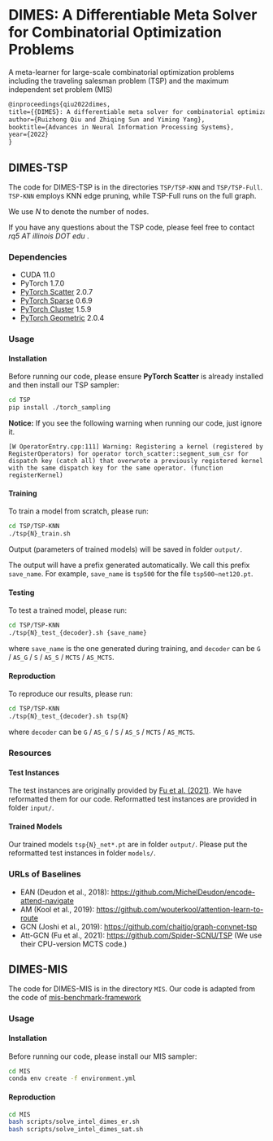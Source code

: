 # DIMES: A Differentiable Meta Solver for Combinatorial Optimization Problems

A meta-learner for large-scale combinatorial optimization problems including the traveling salesman problem (TSP) and the maximum independent set problem (MIS)

```tex
@inproceedings{qiu2022dimes,
title={{DIMES}: A differentiable meta solver for combinatorial optimization problems},
author={Ruizhong Qiu and Zhiqing Sun and Yiming Yang},
booktitle={Advances in Neural Information Processing Systems},
year={2022}
}
```

## DIMES-TSP

The code for DIMES-TSP is in the directories `TSP/TSP-KNN` and `TSP/TSP-Full`. `TSP-KNN` employs KNN edge pruning, while TSP-Full runs on the full graph.

We use $N$ to denote the number of nodes.

If you have any questions about the TSP code, please feel free to contact *rq5 AT illinois DOT edu* .

### Dependencies

- CUDA 11.0
- PyTorch 1.7.0
- [PyTorch Scatter](https://github.com/rusty1s/pytorch_scatter) 2.0.7
- [PyTorch Sparse](https://github.com/rusty1s/pytorch_sparse) 0.6.9
- [PyTorch Cluster](https://github.com/rusty1s/pytorch_cluster) 1.5.9
- [PyTorch Geometric](https://github.com/pyg-team/pytorch_geometric) 2.0.4

### Usage

#### Installation

Before running our code, please ensure **PyTorch Scatter** is already installed and then install our TSP sampler:

```bash
cd TSP
pip install ./torch_sampling
```

**Notice:** If you see the following warning when running our code, just ignore it.

```
[W OperatorEntry.cpp:111] Warning: Registering a kernel (registered by RegisterOperators) for operator torch_scatter::segment_sum_csr for dispatch key (catch all) that overwrote a previously registered kernel with the same dispatch key for the same operator. (function registerKernel)
```

#### Training

To train a model from scratch, please run:

```bash
cd TSP/TSP-KNN
./tsp{N}_train.sh
```

Output (parameters of trained models) will be saved in folder `output/`.

The output will have a prefix generated automatically. We call this prefix `save_name`. For example, `save_name` is `tsp500` for the file `tsp500~net120.pt`.

#### Testing

To test a trained model, please run:

```bash
cd TSP/TSP-KNN
./tsp{N}_test_{decoder}.sh {save_name}
```

where `save_name` is the one generated during training, and `decoder` can be `G` / `AS_G` / `S` / `AS_S` / `MCTS` / `AS_MCTS`.

#### Reproduction

To reproduce our results, please run:

```bash
cd TSP/TSP-KNN
./tsp{N}_test_{decoder}.sh tsp{N}
```
where `decoder` can be `G` / `AS_G` / `S` / `AS_S` / `MCTS` / `AS_MCTS`.

### Resources

#### Test Instances

The test instances are originally provided by [Fu et al. (2021)](https://github.com/Spider-SCNU/TSP). We have reformatted them for our code. Reformatted test instances are provided in folder `input/`.

#### Trained Models

Our trained models `tsp{N}_net*.pt` are in folder `output/`. Please put the reformatted test instances in folder `models/`.

### URLs of Baselines

- EAN (Deudon et al., 2018): https://github.com/MichelDeudon/encode-attend-navigate
- AM (Kool et al., 2019): https://github.com/wouterkool/attention-learn-to-route
- GCN (Joshi et al., 2019): https://github.com/chaitjo/graph-convnet-tsp
- Att-GCN (Fu et al., 2021): https://github.com/Spider-SCNU/TSP (We use their CPU-version MCTS code.)

## DIMES-MIS

The code for DIMES-MIS is in the directory `MIS`. Our code is adapted from the code of [mis-benchmark-framework
](https://github.com/MaxiBoether/mis-benchmark-framework)

### Usage

#### Installation

Before running our code, please install our MIS sampler:

```bash
cd MIS
conda env create -f environment.yml
```

#### Reproduction

```bash
cd MIS
bash scripts/solve_intel_dimes_er.sh
bash scripts/solve_intel_dimes_sat.sh
```
